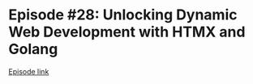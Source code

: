 # Episode #28: Unlocking Dynamic Web Development with HTMX and Golang

[Episode link](https://www.codeheim.io/courses/Episode-28-HTMX-65e82e4eb1dac67b8247c169)
